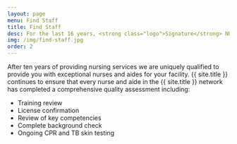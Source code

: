 ```yaml
---
layout: page
menu: Find Staff
title: Find Staff
desc: For the last 16 years, <strong class="logo">Signature</strong> NURSES Inc. has helped provide staff for Kansas and Nebraksa's Medical Staffing needs.
img: /img/find-staff.jpg
order: 2
---
```


After ten years of providing nursing services we are uniquely qualified to provide you with exceptional nurses and aides for your facility. {{ site.title }} continues to ensure that every nurse and aide in the {{ site.title }} network has completed a comprehensive quality assessment including:

 - Training review
 - License confirmation
 - Review of key competencies
 - Complete background check
 - Ongoing CPR and TB skin testing
